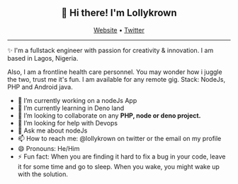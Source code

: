 <h2 align="center">👋 Hi there! I'm Lollykrown</h2>
<p align="center">
  <a href="https://lollykrown.xyz">Website</a> •
  <a href="https://twitter.com/lollykrown">Twitter</a><hr>
</p>
<!--
**lollykrown/lollykrown** is a ✨ _special_ ✨ repository because its `README.md` (this file) appears on your GitHub profile.
-->
✨ I'm a fullstack engineer with passion for creativity & innovation. I am based in Lagos, Nigeria. 

Also, I am a frontline health care personnel. You may wonder how i juggle the two, trust me it's fun. I am available for any remote gig. Stack: NodeJs, PHP and Android java.

- 🔭 I’m currently working on a nodeJs App
- 🌱 I’m currently learning in Deno land
- 👯 I’m looking to collaborate on any <strong>PHP, node or deno project.</strong>
- 🤔 I’m looking for help with Devops
- 💬 Ask me about nodeJs
- 📫 How to reach me: @lollykrown on twitter or the email on my profile
- 😄 Pronouns: He/Him
- ⚡ Fun fact: When you are finding it hard to fix a bug in your code, leave it for some time and go to sleep. When you wake, you might wake up with the solution.
